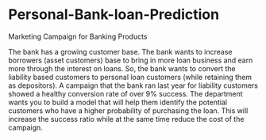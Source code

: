 # Personal-Bank-loan-Prediction
Marketing Campaign for Banking Products

The bank has a growing customer base. The bank wants to increase borrowers (asset customers) base to bring in more loan business and earn more through the interest on loans. So, the bank wants to convert the liability based customers to personal loan customers (while retaining them as depositors). A campaign that the bank ran last year for liability customers showed a healthy conversion rate of over 9% success. The department wants you to build a model that will help them identify the potential customers who have a higher probability of purchasing the loan. This will increase the success ratio while at the same time reduce the cost of the campaign.

